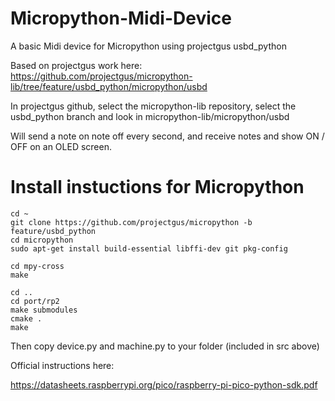 # Micropython-Midi-Device
A basic Midi device for Micropython using projectgus usbd_python   

Based on projectgus work here: https://github.com/projectgus/micropython-lib/tree/feature/usbd_python/micropython/usbd    

In projectgus github, select the micropython-lib repository, select the usbd_python branch and look in micropython-lib/micropython/usbd    


Will send a note on note off every second, and receive notes and show ON / OFF on an OLED screen.      

# Install instuctions for Micropython


```
cd ~
git clone https://github.com/projectgus/micropython -b feature/usbd_python
cd micropython
sudo apt-get install build-essential libffi-dev git pkg-config

cd mpy-cross
make

cd ..
cd port/rp2
make submodules
cmake .
make
```

Then copy device.py and machine.py to your folder (included in src above)    

Official instructions here:    

https://datasheets.raspberrypi.org/pico/raspberry-pi-pico-python-sdk.pdf

